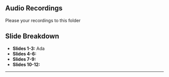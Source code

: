 ## Audio Recordings
Please your recordings to this folder

## Slide Breakdown
- **Slides 1-3:** Ada
- **Slides 4-6:**
- **Slides 7-9:**
- **Slides 10-12:**

---
